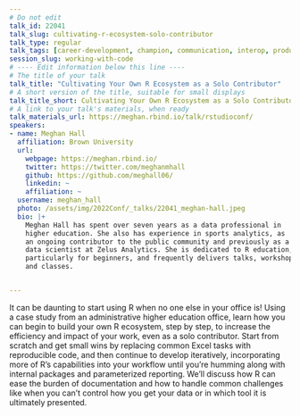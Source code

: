 ```yaml
---
# Do not edit
talk_id: 22041
talk_slug: cultivating-r-ecosystem-solo-contributor
talk_type: regular
talk_tags: [career-development, champion, communication, interop, production]
session_slug: working-with-code
# ---- Edit information below this line ----
# The title of your talk
talk_title: "Cultivating Your Own R Ecosystem as a Solo Contributor"
# A short version of the title, suitable for small displays
talk_title_short: Cultivating Your Own R Ecosystem as a Solo Contributor
# A link to your talk's materials, when ready
talk_materials_url: https://meghan.rbind.io/talk/rstudioconf/
speakers:
- name: Meghan Hall
  affiliation: Brown University
  url:
    webpage: https://meghan.rbind.io/
    twitter: https://twitter.com/meghanmhall
    github: https://github.com/meghall06/
    linkedin: ~
    affiliation: ~
  username: meghan_hall
  photo: /assets/img/2022Conf/_talks/22041_meghan-hall.jpeg
  bio: |+
    Meghan Hall has spent over seven years as a data professional in
    higher education. She also has experience in sports analytics, as
    an ongoing contributor to the public community and previously as a
    data scientist at Zelus Analytics. She is dedicated to R education,
    particularly for beginners, and frequently delivers talks, workshops,
    and classes.


---
```


<!-- ABSTRACT ----
Please write abstract below. You may use simple markdown (links, code style, bold, italics)
-->

It can be daunting to start using R when no one else in your office is!
Using a case study from an administrative higher education office, learn how
you can begin to build your own R ecosystem, step by step, to increase the
efficiency and impact of your work, even as a solo contributor. Start from
scratch and get small wins by replacing common Excel tasks with reproducible
code, and then continue to develop iteratively, incorporating more of R’s
capabilities into your workflow until you’re humming along with internal
packages and parameterized reporting. We’ll discuss how R can ease the burden
of documentation and how to handle common challenges like when you can’t control
how you get your data or in which tool it is ultimately presented.
